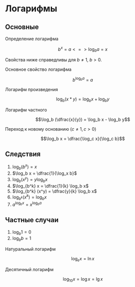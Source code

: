 # Логарифмы

## Основные

Определение логарифма

$$b^x = a <=> \log_b a = x$$

Свойства ниже справедливы для $b \ne 1,\ b > 0$.

Основное свойство логарифма

$$b^{\log_b a} = a$$

Логарифм произведения

$$\log_b (x * y) = \log_b x + \log_b y$$

Логарифм частного

$$\log_b (\dfrac{x}{y}) = \log_b x - \log_b y$$

Переход к новому основанию ($c \ne 1, c > 0$)

$$\log_b x = \dfrac{\log_c x}{\log_c b}$$

## Следствия

1. $\log_b (b^x) = x$
2. $\log_b x = \dfrac{1}{\log_x b}$
3. $\log_b (x^y) = y \log_b x$
4. $\log_{b^k} x = \dfrac{1}{k} \log_b x$
5. $\log_{b^k} (x^y) = \dfrac{y}{k} \log_b x$
6. $\log_{b^k} (x^k) = \log_b x$
7. $a^{\log_b x} = x^{\log_b a}$

## Частные случаи

1. $\log_b 1 = 0$
2. $\log_b b = 1$

Натуральный логарифм

$$\log_e x = \ln x$$

Десятичный логарифм

$$\log_{10} x = \log x = \lg x$$